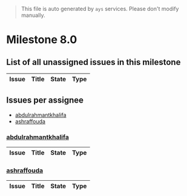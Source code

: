 > This file is auto generated by `ays` services. Please don't modify manually.

# Milestone 8.0

## List of all unassigned issues in this milestone

|Issue|Title|State|Type|
|-----|-----|-----|---|


## Issues per assignee
- [abdulrahmantkhalifa](#abdulrahmantkhalifa)
- [ashraffouda](#ashraffouda)



### [abdulrahmantkhalifa](https://github.com/abdulrahmantkhalifa)

|Issue|Title|State|Type|
|-----|-----|-----|----|


### [ashraffouda](https://github.com/ashraffouda)

|Issue|Title|State|Type|
|-----|-----|-----|----|


